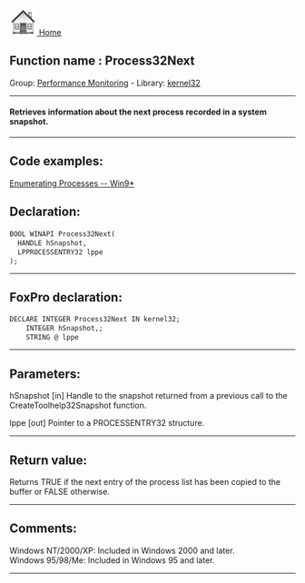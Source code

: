[<img src="../../images/home.png"> Home ](https://github.com/VFPX/Win32API)  

## Function name : Process32Next
Group: [Performance Monitoring](../../functions_group.md#Performance_Monitoring)  -  Library: [kernel32](../../../libraries.md#kernel32)  
***  


#### Retrieves information about the next process recorded in a system snapshot.
***  


## Code examples:
[Enumerating Processes -- Win9*](../../samples/sample_164.md)  

## Declaration:
```foxpro  
BOOL WINAPI Process32Next(
  HANDLE hSnapshot,
  LPPROCESSENTRY32 lppe
);  
```  
***  


## FoxPro declaration:
```foxpro  
DECLARE INTEGER Process32Next IN kernel32;
	INTEGER hSnapshot,;
	STRING @ lppe  
```  
***  


## Parameters:
hSnapshot 
[in] Handle to the snapshot returned from a previous call to the CreateToolhelp32Snapshot function. 

lppe 
[out] Pointer to a PROCESSENTRY32 structure.  
***  


## Return value:
Returns TRUE if the next entry of the process list has been copied to the buffer or FALSE otherwise.  
***  


## Comments:
Windows NT/2000/XP: Included in Windows 2000 and later.  
Windows 95/98/Me: Included in Windows 95 and later.  
  
***  

